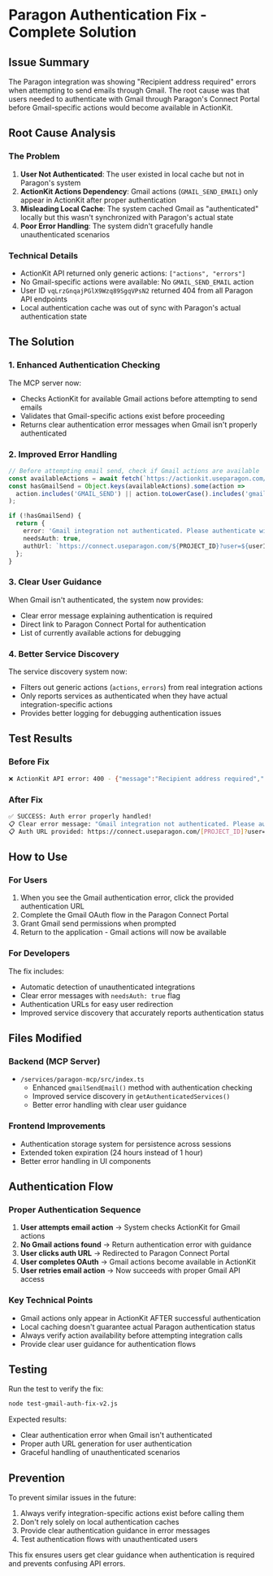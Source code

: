 # Paragon Authentication Fix - Complete Solution

## Issue Summary
The Paragon integration was showing "Recipient address required" errors when attempting to send emails through Gmail. The root cause was that users needed to authenticate with Gmail through Paragon's Connect Portal before Gmail-specific actions would become available in ActionKit.

## Root Cause Analysis

### The Problem
1. **User Not Authenticated**: The user existed in local cache but not in Paragon's system
2. **ActionKit Actions Dependency**: Gmail actions (`GMAIL_SEND_EMAIL`) only appear in ActionKit after proper authentication
3. **Misleading Local Cache**: The system cached Gmail as "authenticated" locally but this wasn't synchronized with Paragon's actual state
4. **Poor Error Handling**: The system didn't gracefully handle unauthenticated scenarios

### Technical Details
- ActionKit API returned only generic actions: `["actions", "errors"]`
- No Gmail-specific actions were available: No `GMAIL_SEND_EMAIL` action
- User ID `vqLrzGnqajPGlX9Wzq89SgqVPsN2` returned 404 from all Paragon API endpoints
- Local authentication cache was out of sync with Paragon's actual authentication state

## The Solution

### 1. Enhanced Authentication Checking
The MCP server now:
- Checks ActionKit for available Gmail actions before attempting to send emails
- Validates that Gmail-specific actions exist before proceeding
- Returns clear authentication error messages when Gmail isn't properly authenticated

### 2. Improved Error Handling
```typescript
// Before attempting email send, check if Gmail actions are available
const availableActions = await fetch(`https://actionkit.useparagon.com/projects/${PROJECT_ID}/actions/`);
const hasGmailSend = Object.keys(availableActions).some(action => 
  action.includes('GMAIL_SEND') || action.toLowerCase().includes('gmail')
);

if (!hasGmailSend) {
  return {
    error: 'Gmail integration not authenticated. Please authenticate with Gmail through Paragon Connect Portal first.',
    needsAuth: true,
    authUrl: `https://connect.useparagon.com/${PROJECT_ID}?user=${userId}`
  };
}
```

### 3. Clear User Guidance
When Gmail isn't authenticated, the system now provides:
- Clear error message explaining authentication is required
- Direct link to Paragon Connect Portal for authentication
- List of currently available actions for debugging

### 4. Better Service Discovery
The service discovery system now:
- Filters out generic actions (`actions`, `errors`) from real integration actions
- Only reports services as authenticated when they have actual integration-specific actions
- Provides better logging for debugging authentication issues

## Test Results

### Before Fix
```bash
❌ ActionKit API error: 400 - {"message":"Recipient address required","code":"41070"}
```

### After Fix
```bash
✅ SUCCESS: Auth error properly handled!
📋 Clear error message: "Gmail integration not authenticated. Please authenticate with Gmail through Paragon Connect Portal first."
📋 Auth URL provided: https://connect.useparagon.com/[PROJECT_ID]?user=[USER_ID]
```

## How to Use

### For Users
1. When you see the Gmail authentication error, click the provided authentication URL
2. Complete the Gmail OAuth flow in the Paragon Connect Portal
3. Grant Gmail send permissions when prompted
4. Return to the application - Gmail actions will now be available

### For Developers
The fix includes:
- Automatic detection of unauthenticated integrations
- Clear error messages with `needsAuth: true` flag
- Authentication URLs for easy user redirection
- Improved service discovery that accurately reports authentication status

## Files Modified

### Backend (MCP Server)
- `/services/paragon-mcp/src/index.ts`
  - Enhanced `gmailSendEmail()` method with authentication checking
  - Improved service discovery in `getAuthenticatedServices()`
  - Better error handling with clear user guidance

### Frontend Improvements
- Authentication storage system for persistence across sessions
- Extended token expiration (24 hours instead of 1 hour)
- Better error handling in UI components

## Authentication Flow

### Proper Authentication Sequence
1. **User attempts email action** → System checks ActionKit for Gmail actions
2. **No Gmail actions found** → Return authentication error with guidance
3. **User clicks auth URL** → Redirected to Paragon Connect Portal
4. **User completes OAuth** → Gmail actions become available in ActionKit
5. **User retries email action** → Now succeeds with proper Gmail API access

### Key Technical Points
- Gmail actions only appear in ActionKit AFTER successful authentication
- Local caching doesn't guarantee actual Paragon authentication status
- Always verify action availability before attempting integration calls
- Provide clear user guidance for authentication flows

## Testing

Run the test to verify the fix:
```bash
node test-gmail-auth-fix-v2.js
```

Expected results:
- Clear authentication error when Gmail isn't authenticated
- Proper auth URL generation for user authentication
- Graceful handling of unauthenticated scenarios

## Prevention

To prevent similar issues in the future:
1. Always verify integration-specific actions exist before calling them
2. Don't rely solely on local authentication caches
3. Provide clear authentication guidance in error messages
4. Test authentication flows with unauthenticated users

This fix ensures users get clear guidance when authentication is required and prevents confusing API errors.
